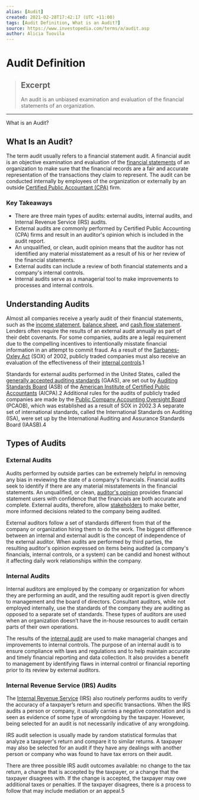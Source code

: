 ```yaml
---
alias: [Audit]
created: 2021-02-28T17:42:17 (UTC +11:00)
tags: [Audit Definition, What is an Audit?]
source: https://www.investopedia.com/terms/a/audit.asp
author: Alicia Tuovila
---
```


# Audit Definition

> ## Excerpt
> An audit is an unbiased examination and evaluation of the financial statements of an organization.

---

What is an Audit?
## What Is an Audit?

The term audit usually refers to a financial statement audit. A financial audit is an objective examination and evaluation of the [financial statements](https://www.investopedia.com/articles/basics/06/financialreporting.asp) of an organization to make sure that the financial records are a fair and accurate representation of the transactions they claim to represent. The audit can be conducted internally by employees of the organization or externally by an outside [Certified Public Accountant (CPA)](https://www.investopedia.com/terms/c/cpa.asp) firm.

### Key Takeaways

-   There are three main types of audits: external audits, internal audits, and Internal Revenue Service (IRS) audits.
-   External audits are commonly performed by Certified Public Accounting (CPA) firms and result in an auditor's opinion which is included in the audit report.
-   An unqualified, or clean, audit opinion means that the auditor has not identified any material misstatement as a result of his or her review of the financial statements.
-   External audits can include a review of both financial statements and a company's internal controls.
-   Internal audits serve as a managerial tool to make improvements to processes and internal controls.

## Understanding Audits

Almost all companies receive a yearly audit of their financial statements, such as the [income statement](https://www.investopedia.com/terms/i/incomestatement.asp), [balance sheet](https://www.investopedia.com/terms/b/balancesheet.asp), and [cash flow statement](https://www.investopedia.com/terms/c/cashflowstatement.asp). Lenders often require the results of an external audit annually as part of their debt covenants. For some companies, audits are a legal requirement due to the compelling incentives to intentionally misstate financial information in an attempt to commit fraud. As a result of the [Sarbanes-Oxley Act](https://www.investopedia.com/terms/s/sarbanesoxleyact.asp) (SOX) of 2002, publicly traded companies must also receive an evaluation of the effectiveness of their [internal controls](https://www.investopedia.com/terms/i/internalcontrols.asp).1

Standards for external audits performed in the United States, called the [generally accepted auditing standards](https://www.investopedia.com/terms/g/gaas.asp) (GAAS), are set out by [Auditing Standards Board](https://www.investopedia.com/terms/a/auditing-standards-board-asp.asp) (ASB) of the [American Institute of Certified Public Accountants](https://www.investopedia.com/terms/a/american-institute-of-certified-public-accountants.asp) (AICPA).2 Additional rules for the audits of publicly traded companies are made by the [Public Company Accounting Oversight Board](https://www.investopedia.com/terms/p/pcaob.asp) (PCAOB), which was established as a result of SOX in 2002.3 A separate set of international standards, called the International Standards on Auditing (ISA), were set up by the International Auditing and Assurance Standards Board (IAASB).4

## Types of Audits

### External Audits

Audits performed by outside parties can be extremely helpful in removing any bias in reviewing the state of a company's financials. Financial audits seek to identify if there are any material misstatements in the financial statements. An unqualified, or clean, [auditor's opinion](https://www.investopedia.com/terms/a/auditors-opinion.asp) provides financial statement users with confidence that the financials are both accurate and complete. External audits, therefore, allow [stakeholders](https://www.investopedia.com/terms/s/stakeholder.asp) to make better, more informed decisions related to the company being audited.

External auditors follow a set of standards different from that of the company or organization hiring them to do the work. The biggest difference between an internal and external audit is the concept of independence of the external auditor. When audits are performed by third parties, the resulting auditor's opinion expressed on items being audited (a company's financials, internal controls, or a system) can be candid and honest without it affecting daily work relationships within the company.

### Internal Audits

Internal auditors are employed by the company or organization for whom they are performing an audit, and the resulting audit report is given directly to management and the board of directors. Consultant auditors, while not employed internally, use the standards of the company they are auditing as opposed to a separate set of standards. These types of auditors are used when an organization doesn’t have the in-house resources to audit certain parts of their own operations.

The results of the [internal audit](https://www.investopedia.com/terms/i/internalaudit.asp) are used to make managerial changes and improvements to internal controls. The purpose of an internal audit is to ensure compliance with laws and regulations and to help maintain accurate and timely financial reporting and data collection. It also provides a benefit to management by identifying flaws in internal control or financial reporting prior to its review by external auditors.

### Internal Revenue Service (IRS) Audits

The [Internal Revenue Service](https://www.investopedia.com/terms/i/irs.asp) (IRS) also routinely performs audits to verify the accuracy of a taxpayer’s return and specific transactions. When the IRS audits a person or company, it usually carries a negative connotation and is seen as evidence of some type of wrongdoing by the taxpayer. However, being selected for an audit is not necessarily indicative of any wrongdoing.

IRS audit selection is usually made by random statistical formulas that analyze a taxpayer's return and compare it to similar returns. A taxpayer may also be selected for an audit if they have any dealings with another person or company who was found to have tax errors on their audit.

There are three possible IRS audit outcomes available: no change to the tax return, a change that is accepted by the taxpayer, or a change that the taxpayer disagrees with. If the change is accepted, the taxpayer may owe additional taxes or penalties. If the taxpayer disagrees, there is a process to follow that may include mediation or an appeal.5
